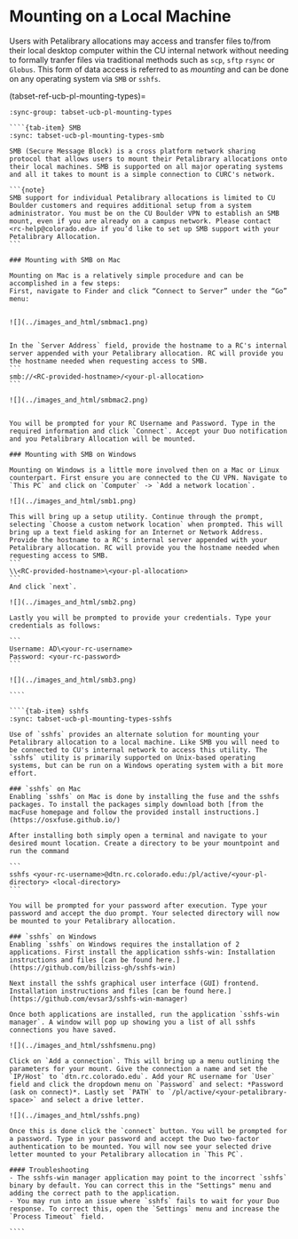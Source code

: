 # Mounting on a Local Machine

Users with Petalibrary allocations may access and transfer files to/from their local desktop computer within the CU internal network without needing to formally tranfer files via traditional methods such as `scp`, `sftp` `rsync` or `Globus`. This form of data access is referred to as _mounting_ and can be done on any operating system via `SMB` or `sshfs`.

(tabset-ref-ucb-pl-mounting-types)=
`````{tab-set}
:sync-group: tabset-ucb-pl-mounting-types

````{tab-item} SMB
:sync: tabset-ucb-pl-mounting-types-smb

SMB (Secure Message Block) is a cross platform network sharing protocol that allows users to mount their Petalibrary allocations onto their local machines. SMB is supported on all major operating systems and all it takes to mount is a simple connection to CURC's network.

```{note}
SMB support for individual Petalibrary allocations is limited to CU Boulder customers and requires additional setup from a system administrator. You must be on the CU Boulder VPN to establish an SMB mount, even if you are already on a campus network. Please contact <rc-help@colorado.edu> if you’d like to set up SMB support with your Petalibrary Allocation.
```

### Mounting with SMB on Mac

Mounting on Mac is a relatively simple procedure and can be accomplished in a few steps:
First, navigate to Finder and click “Connect to Server” under the “Go” menu:


![](../images_and_html/smbmac1.png)


In the `Server Address` field, provide the hostname to a RC's internal server appended with your Petalibrary allocation. RC will provide you the hostname needed when requesting access to SMB.
```
smb://<RC-provided-hostname>/<your-pl-allocation>
```

![](../images_and_html/smbmac2.png)


You will be prompted for your RC Username and Password. Type in the required information and click `Connect`. Accept your Duo notification and you Petalibrary Allocation will be mounted. 

### Mounting with SMB on Windows

Mounting on Windows is a little more involved then on a Mac or Linux counterpart. First ensure you are connected to the CU VPN. Navigate to `This PC` and click on `Computer` -> `Add a network location`.

![](../images_and_html/smb1.png)

This will bring up a setup utility. Continue through the prompt, selecting `Choose a custom network location` when prompted. This will bring up a text field asking for an Internet or Network Address. Provide the hostname to a RC's internal server appended with your Petalibrary allocation. RC will provide you the hostname needed when requesting access to SMB.
```
\\<RC-provided-hostname>\<your-pl-allocation>
```
And click `next`.

![](../images_and_html/smb2.png)

Lastly you will be prompted to provide your credentials. Type your credentials as follows:

```
Username: AD\<your-rc-username>
Password: <your-rc-password>
```

![](../images_and_html/smb3.png)

````

````{tab-item} sshfs
:sync: tabset-ucb-pl-mounting-types-sshfs

Use of `sshfs` provides an alternate solution for mounting your Petalibrary allocation to a local machine. Like SMB you will need to be connected to CU's internal network to access this utility. The `sshfs` utility is primarily supported on Unix-based operating systems, but can be run on a Windows operating system with a bit more effort. 

### `sshfs` on Mac
Enabling `sshfs` on Mac is done by installing the fuse and the sshfs packages. To install the packages simply download both [from the macFuse homepage and follow the provided install instructions.](https://osxfuse.github.io/)

After installing both simply open a terminal and navigate to your desired mount location. Create a directory to be your mountpoint and run the command 

```
sshfs <your-rc-username>@dtn.rc.colorado.edu:/pl/active/<your-pl-directory> <local-directory>
```

You will be prompted for your password after execution. Type your password and accept the duo prompt. Your selected directory will now be mounted to your Petalibrary allocation.

### `sshfs` on Windows
Enabling `sshfs` on Windows requires the installation of 2 applications. First install the application sshfs-win: Installation instructions and files [can be found here.](https://github.com/billziss-gh/sshfs-win)

Next install the sshfs graphical user interface (GUI) frontend. Installation instructions and files [can be found here.](https://github.com/evsar3/sshfs-win-manager)

Once both applications are installed, run the application `sshfs-win manager`. A window will pop up showing you a list of all sshfs connections you have saved. 

![](../images_and_html/sshfsmenu.png)

Click on `Add a connection`. This will bring up a menu outlining the parameters for your mount. Give the connection a name and set the `IP/Host` to `dtn.rc.colorado.edu`. Add your RC username for `User` field and click the dropdown menu on `Password` and select: *Password (ask on connect)*. Lastly set `PATH` to `/pl/active/<your-petalibrary-space>` and select a drive letter.

![](../images_and_html/sshfs.png)

Once this is done click the `connect` button. You will be prompted for a password. Type in your password and accept the Duo two-factor authentication to be mounted. You will now see your selected drive letter mounted to your Petalibrary allocation in `This PC`.

#### Troubleshooting
- The sshfs-win manager application may point to the incorrect `sshfs` binary by default. You can correct this in the "Settings" menu and adding the correct path to the application.
- You may run into an issue where `sshfs` fails to wait for your Duo response. To correct this, open the `Settings` menu and increase the `Process Timeout` field.

````

`````
